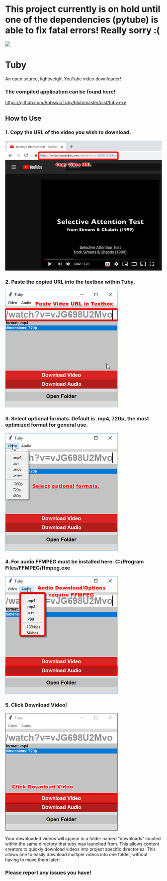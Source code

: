 # This project currently is on hold until one of the dependencies (pytube) is able to fix fatal errors! Really sorry :(

![](img/banner.gif)
# Tuby
An open source, lightweight YouTube video downloader!

### The compiled application can be found here!
https://github.com/Robswc/Tuby/blob/master/dist/tuby.exe

## How to Use

### 1. Copy the URL of the video you wish to download.
![](img/help/step_1.png)
### 2. Paste the copied URL into the textbox within Tuby.
![](img/help/step_2.png)
### 3. Select optional formats. Default is .mp4, 720p, the most optimized format for general use.
![](img/help/step_3.png)
### 4. For audio FFMPEG must be installed here: C:/Program Files/FFMPEG/ffmpeg.exe
![](img/help/step_4.png)
### 5. Click Download Video!
![](img/help/step_5.png)

Your downloaded videos will appear in a folder named "downloads" located within the same directory that tuby was launched from.  This allows content creators to quickly download videos into project specific directories.  This allows one to easily download multiple videos into one folder, without having to move them later!

### Please report any issues you have!
